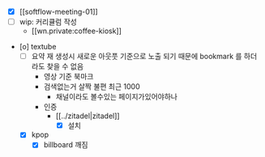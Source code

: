 - [X] [[softflow-meeting-01]]
- [ ] wip: 커리큘럼 작성
  + [[wn.private:coffee-kiosk]]
- [o] textube
  - [ ] 요약 재 생성시 새로운 아웃풋 기준으로 노출 되기 때문에 bookmark 를 하더라도 찾을 수 없음
    - 영상 기준 북마크
    - 검색없는거 살짝 불편 최근 1000
      - 채널이라도 볼수있는 페이지가있어야하나
    - 인증
      - [[../zitadel|zitadel]]
        - [X] 설치
  - [X] kpop
    - [X] billboard 깨짐
